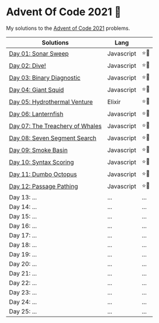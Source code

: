 # Advent Of Code 2021 🎄

My solutions to the [Advent of Code 2021](https://adventofcode.com/2021) problems.

| Solutions                                | Lang       |      |
| ---------------------------------------- | ---------- | ---- |
| [Day 01: Sonar Sweep](./01/)             | Javascript | ⭐🌟 |
| [Day 02: Dive!](./02/)                   | Javascript | ⭐🌟 |
| [Day 03: Binary Diagnostic](./03/)       | Javascript | ⭐🌟 |
| [Day 04: Giant Squid](./04/)             | Javascript | ⭐🌟 |
| [Day 05: Hydrothermal Venture](./05/)    | Elixir     | ⭐🌟 |
| [Day 06: Lanternfish](./06/)             | Javascript | ⭐🌟 |
| [Day 07: The Treachery of Whales](./07/) | Javascript | ⭐🌟 |
| [Day 08: Seven Segment Search](./08/)    | Javascript | ⭐🌟 |
| [Day 09: Smoke Basin](./09/)             | Javascript | ⭐🌟 |
| [Day 10: Syntax Scoring](./10/)          | Javascript | ⭐🌟 |
| [Day 11: Dumbo Octopus](./11/)           | Javascript | ⭐🌟 |
| [Day 12: Passage Pathing](./12/)         | Javascript | ⭐🌟 |
| Day 13: ...                              | ...        | ...  |
| Day 14: ...                              | ...        | ...  |
| Day 15: ...                              | ...        | ...  |
| Day 16: ...                              | ...        | ...  |
| Day 17: ...                              | ...        | ...  |
| Day 18: ...                              | ...        | ...  |
| Day 19: ...                              | ...        | ...  |
| Day 20: ...                              | ...        | ...  |
| Day 21: ...                              | ...        | ...  |
| Day 22: ...                              | ...        | ...  |
| Day 23: ...                              | ...        | ...  |
| Day 24: ...                              | ...        | ...  |
| Day 25: ...                              | ...        | ...  |

